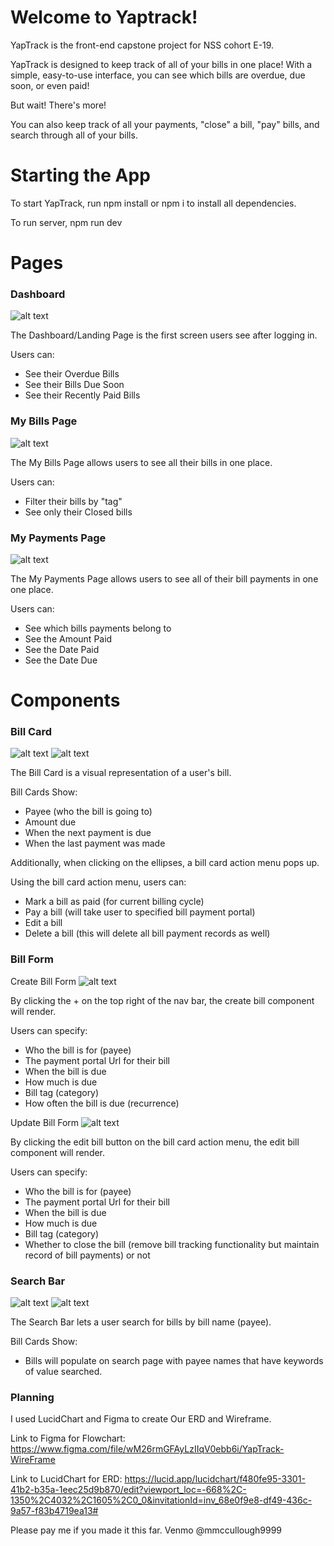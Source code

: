 # Welcome to Yaptrack!

YapTrack is the front-end capstone project for NSS cohort E-19. 

YapTrack is designed to keep track of all of your bills in one place! With a simple, easy-to-use interface, you can see which bills are overdue, due soon, or even paid! 

But wait! There's more! 

You can also keep track of all your payments, "close" a bill, "pay" bills, and search through all of your bills.

# Starting the App

To start YapTrack, run npm install or npm i to install all dependencies.

To run server, npm run dev

# Pages


### Dashboard

![alt text](/public/dashboard.png)

The Dashboard/Landing Page is the first screen users see after logging in.

Users can:
  - See their Overdue Bills
  - See their Bills Due Soon
  - See their Recently Paid Bills


### My Bills Page

![alt text](/public/myBillsPage.png)

The My Bills Page allows users to see all their bills in one place.

Users can:
  - Filter their bills by "tag"
  - See only their Closed bills


### My Payments Page

![alt text](/public/myPaymentsPage.png)

The My Payments Page allows users to see all of their bill payments in one one place.

Users can:
  - See which bills payments belong to
  - See the Amount Paid
  - See the Date Paid
  - See the Date Due


# Components


### Bill Card

![alt text](/public/billCard.png)
![alt text](/public/billCardMenu.png)

The Bill Card is a visual representation of a user's bill.

Bill Cards Show:
  - Payee (who the bill is going to)
  - Amount due
  - When the next payment is due
  - When the last payment was made

Additionally, when clicking on the ellipses, a bill card action menu pops up.

Using the bill card action menu, users can:
  - Mark a bill as paid (for current billing cycle)
  - Pay a bill (will take user to specified bill payment portal)
  - Edit a bill
  - Delete a bill (this will delete all bill payment records as well)



### Bill Form

Create Bill Form
![alt text](/public/createBillForm.png)

By clicking the + on the top right of the nav bar, the create bill component will render.

Users can specify:
  - Who the bill is for (payee)
  - The payment portal Url for their bill
  - When the bill is due
  - How much is due
  - Bill tag (category)
  - How often the bill is due (recurrence)

Update Bill Form
![alt text](/public/updateBillForm.png)

By clicking the edit bill button on the bill card action menu, the edit bill component will render.

Users can specify:
  - Who the bill is for (payee)
  - The payment portal Url for their bill
  - When the bill is due
  - How much is due
  - Bill tag (category)
  - Whether to close the bill (remove bill tracking functionality but maintain record of bill payments) or not


### Search Bar

![alt text](/public/searchBar.png)
![alt text](/public/searchBarResults.png)

The Search Bar lets a user search for bills by bill name (payee).

Bill Cards Show:
  - Bills will populate on search page with payee names that have keywords of value searched.

### Planning

I used LucidChart and Figma to create Our ERD and Wireframe. 

Link to Figma for Flowchart:
https://www.figma.com/file/wM26rmGFAyLzIIqV0ebb6i/YapTrack-WireFrame

Link to LucidChart for ERD:
https://lucid.app/lucidchart/f480fe95-3301-41b2-b35a-1eec25d9b870/edit?viewport_loc=-668%2C-1350%2C4032%2C1605%2C0_0&invitationId=inv_68e0f9e8-df49-436c-9a57-f83b4719ea13#

Please pay me if you made it this far. Venmo @mmccullough9999
